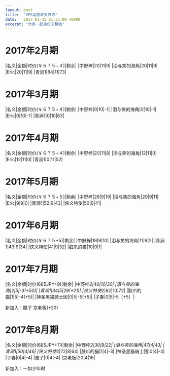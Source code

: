 ```yaml
---
layout: post
title:  "VPS运营收支日志"
date:   2017-01-31 01:35:00 +0900
excerpt: "大家一起凑份子翻墙"
---
```

# 2017年2月期

|名义|金额|时价(￥６７５÷４)|剩余|
|中野梓|20|11|9|
|泪与笑的海角|20|11|9|
|Eric|20|11|9|
|青涧1|84|11|73|

# 2017年3月期

|名义|金额|时价(￥６７５÷４)|剩余|
|中野梓|0|10|-1|
|泪与笑的海角|0|10|-1|
|Eric|0|10|-1|
|青涧1|0|10|63|

# 2017年4月期

|名义|金额|时价(￥６７５÷４)|剩余|
|中野梓|20|11|8|
|泪与笑的海角|12|11|0|
|Eric|12|11|0|
|青涧1|0|11|52|

# 2017年5月期

|名义|金额|时价(￥６７５÷５)|剩余|
|中野梓|28|9|19|
|泪与笑的海角|20|9|11|
|Eric|9|9|0|
|青涧1|52|9|43|
|侠义特使|50|9|41|

# 2017年6月期

|名义|金额|时价(￥６７５÷5)|剩余|
|中野梓|19|9|10|
|泪与笑的海角|11|9|2|
|青涧1|43|9|34|
|侠义特使|41|9|32|
|脏爪的猫|10|9|1|

# 2017年7月期

|名义|金额|时价(685JPY÷9)|剩余|
|中野梓*2|40|10|30|
|泪与笑的海角|2|5|-3(+50)|
|青涧1|34|5|29(+21)|
|侠义特使*2|82|10|72|
|脏爪的猫|1|5|-4(+5)|
|神圣黑猫骑士团|0|5|-5(+5)|
|子春|0|5|-5（+5）|

新加入：瞳子 京老板(+20)

# 2017年8月期

|名义|金额|时价(685JPY÷11)|剩余|
|中野梓*2|30|8|22|
|泪与笑的海角|47|4|43|
|青涧1|50|4|46|
|侠义特使*2|72|8|64|
|脏爪的猫|1|4|-3|
|神圣黑猫骑士团|0|4|-4|
|子春|0|4|-4|
|瞳子|0|4|-4|
|京老板|20|4|16|

新加入：一如少年时

